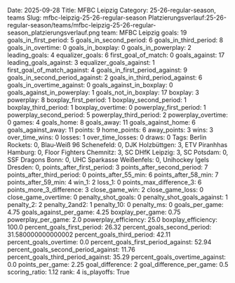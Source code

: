 Date: 2025-09-28
Title: MFBC Leipzig
Category: 25-26-regular-season, teams
Slug: mfbc-leipzig-25-26-regular-season
Platzierungsverlauf:25-26-regular-season/teams/mfbc-leipzig-25-26-regular-season_platzierungsverlauf.png
team: MFBC Leipzig
goals: 19
goals_in_first_period: 5
goals_in_second_period: 6
goals_in_third_period: 8
goals_in_overtime: 0
goals_in_boxplay: 0
goals_in_powerplay: 2
leading_goals: 4
equalizer_goals: 6
first_goal_of_match: 0
goals_against: 17
leading_goals_against: 3
equalizer_goals_against: 1
first_goal_of_match_against: 4
goals_in_first_period_against: 9
goals_in_second_period_against: 2
goals_in_third_period_against: 6
goals_in_overtime_against: 0
goals_against_in_boxplay: 0
goals_against_in_powerplay: 1
goals_not_in_boxplay: 17
boxplay: 3
powerplay: 8
boxplay_first_period: 1
boxplay_second_period: 1
boxplay_third_period: 1
boxplay_overtime: 0
powerplay_first_period: 1
powerplay_second_period: 5
powerplay_third_period: 2
powerplay_overtime: 0
games: 4
goals_home: 8
goals_away: 11
goals_against_home: 6
goals_against_away: 11
points: 9
home_points: 6
away_points: 3
wins: 3
over_time_wins: 0
losses: 1
over_time_losses: 0
draws: 0
Tags:  Berlin Rockets: 0,  Blau-Weiß 96 Schenefeld: 0,  DJK Holzbüttgen: 3,  ETV Piranhhas Hamburg: 0,  Floor Fighters Chemnitz: 3,  SC DHfK Leipzig: 3,  SC Potsdam: 0,  SSF Dragons Bonn: 0,  UHC Sparkasse Weißenfels: 0,  Unihockey Igels Dresden: 0,
points_after_first_period: 3
points_after_second_period: 7
points_after_third_period: 0
points_after_55_min: 6
points_after_58_min: 7
points_after_59_min: 4
win_1: 2
loss_1: 0
points_max_difference_3: 6
points_more_3_difference: 3
close_game_win: 2
close_game_loss: 0
close_game_overtime: 0
penalty_shot_goals: 0
penalty_shot_goals_against: 1
penalty_2: 2
penalty_2and2: 1
penalty_10: 0
penalty_ms: 0
goals_per_game: 4.75
goals_against_per_game: 4.25
boxplay_per_game: 0.75
powerplay_per_game: 2.0
powerplay_efficiency: 25.0
boxplay_efficiency: 100.0
percent_goals_first_period: 26.32
percent_goals_second_period: 31.580000000000002
percent_goals_third_period: 42.11
percent_goals_overtime: 0.0
percent_goals_first_period_against: 52.94
percent_goals_second_period_against: 11.76
percent_goals_third_period_against: 35.29
percent_goals_overtime_against: 0.0
points_per_game: 2.25
goal_difference: 2
goal_difference_per_game: 0.5
scoring_ratio: 1.12
rank: 4
is_playoffs: True
